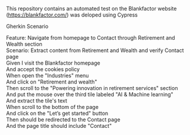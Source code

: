 This repository contains an automated test on the Blankfactor website (https://blankfactor.com/) was deloped using Cypress

Gherkin Scenario  

Feature: Navigate from homepage to Contact through Retirement and Wealth section  
  Scenario: Extract content from Retirement and Wealth and verify Contact page  
    Given I visit the Blankfactor homepage  
    And accept the cookies policy  
    When open the "Industries" menu  
    And click on "Retirement and wealth"  
    Then scroll to the "Powering innovation in retirement services" section  
    And put the mouse over the third tile labeled "AI & Machine learning"  
    And extract the tile's text  
    When scroll to the bottom of the page  
    And click on the "Let’s get started" button  
    Then should be redirected to the Contact page  
    And the page title should include "Contact"  
